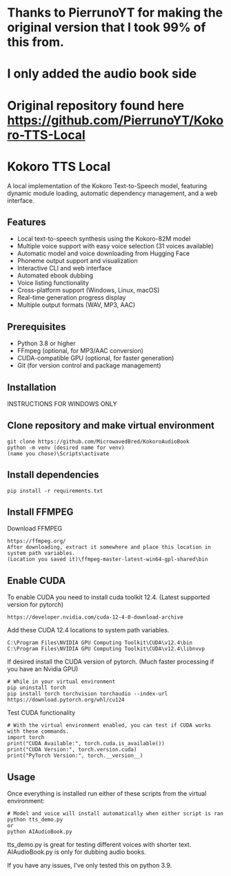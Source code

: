 # Thanks to PierrunoYT for making the original version that I took 99% of this from.
# I only added the audio book side
# Original repository found here https://github.com/PierrunoYT/Kokoro-TTS-Local

# Kokoro TTS Local

A local implementation of the Kokoro Text-to-Speech model, featuring dynamic module loading, automatic dependency management, and a web interface.

## Features

- Local text-to-speech synthesis using the Kokoro-82M model
- Multiple voice support with easy voice selection (31 voices available)
- Automatic model and voice downloading from Hugging Face
- Phoneme output support and visualization
- Interactive CLI and web interface
- Automated ebook dubbing
- Voice listing functionality
- Cross-platform support (Windows, Linux, macOS)
- Real-time generation progress display
- Multiple output formats (WAV, MP3, AAC)

## Prerequisites

- Python 3.8 or higher
- FFmpeg (optional, for MP3/AAC conversion)
- CUDA-compatible GPU (optional, for faster generation)
- Git (for version control and package management)


## Installation

INSTRUCTIONS FOR WINDOWS ONLY

## Clone repository and make virtual environment
	git clone https://github.com/MicrowavedBred/KokoroAudioBook
	python -m venv (desired name for venv)
	(name you chose)\Scripts\activate

## Install dependencies
	pip install -r requirements.txt	

## Install FFMPEG
Download FFMPEG

	https://ffmpeg.org/
	After downloading, extract it somewhere and place this location in system path variables.
	(Location you saved it)\ffmpeg-master-latest-win64-gpl-shared\bin

## Enable CUDA
To enable CUDA you need to install cuda toolkit 12.4. (Latest supported version for pytorch)

	https://developer.nvidia.com/cuda-12-4-0-download-archive

Add these CUDA 12.4 locations to system path variables.

	C:\Program Files\NVIDIA GPU Computing Toolkit\CUDA\v12.4\bin
	C:\Program Files\NVIDIA GPU Computing Toolkit\CUDA\v12.4\libnvvp

If desired install the CUDA version of pytorch. (Much faster processing if you have an Nvidia GPU)

	# While in your virtual environment
	pip uninstall torch
	pip install torch torchvision torchaudio --index-url https://download.pytorch.org/whl/cu124

Test CUDA functionality

	# With the virtual environment enabled, you can test if CUDA works with these commands.
	import torch
	print("CUDA Available:", torch.cuda.is_available())
	print("CUDA Version:", torch.version.cuda)
	print("PyTorch Version:", torch.__version__)


## Usage
Once everything is installed run either of these scripts from the virtual environment:

	# Model and voice will install automatically when either script is ran
	python tts_demo.py
	or
	python AIAudioBook.py

tts_demo.py is great for testing different voices with shorter text.
AIAudioBook.py is only for dubbing audio books.

If you have any issues, I've only tested this on python 3.9.

